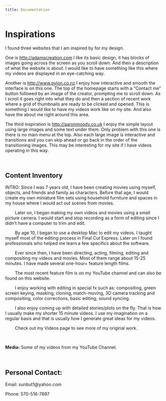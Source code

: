 ```yaml
---
title: Documentation
---
```


Inspirations
============

I found three websites that I am inspired by for my design.

One is <http://adamscreation.com> I like its basic design, it has blocks of
images going across the screen as you scroll down. And then a description of
what the website is about. I would like to have something like this where my
videos are displayed in an eye-catching way.

Another is <http://www.pylon.co.nz> I enjoy how interactive and smooth the
interface is on this one. The top of the homepage starts with a “Contact me”
button followed by an image of the creator, prompting me to scroll down. As I
scroll it goes right into what they do and then a section of recent work where a
grid of thumbnails are ready to be clicked and opened. This is something I would
like to have my videos work like on my site. And also have the about me right
around this area.

The third inspiration is <http://aaronmoody.co.uk> I enjoy the simple layout
using large images and some text under them. Only problem with this one is there
is no main menu at the top. Also each large image is interactive and transitions
and you can skip ahead or go back in the order of the transitioning images. This
may be interesting for my site if I have videos operating in this way.

 

Content Inventory
-----------------

INTRO: Since I was 7 years old, I have been creating movies using myself,
objects, and friends and family as characters. Before that age, I would create
my own miniature film sets using household furniture and spaces in my house
where I would act out scenes from movies. 

        Later on, I began making my own videos and movies using a small picture
camera. I would start and stop recording as a form of editing since I didn’t
have a computer to trim and edit. 

        By age 10, I began to use a desktop Mac to edit my videos. I taught
myself most of the editing process in Final Cut Express. Later on I found
professionals who helped me learn a few specifics about the software. 

        Ever since then, I have been directing, acting, filming, editing and
compositing my videos and movies. Most of them range about 15-25 minutes. I have
made several one-hour+ feature length films.

        The most recent feature film is on my YouTube channel and can also be
found on this website.

        I enjoy working with editing in special fx such as: compositing, green
screen keying, masking, cloning, match-moving, 3D camera tracking and
compositing, color corrections, basic editing, sound syncing.

        I also enjoy coming up with detailed stories/plots on the fly. That is
how I usually make my shorter 15 minute videos. I use my imagination on a
regular basis and that is usually how I generate great ideas for my videos. 

        Check out my Videos page to see more of my original work.

 

**Media:** Some of my videos from my YouTube Channel.

 

Personal Contact:
-----------------

Email: sunbut1\@yahoo.com

Phone: 570-516-7897
